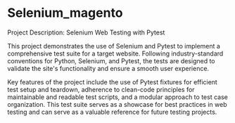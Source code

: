 # Selenium_magento
Project Description: Selenium Web Testing with Pytest

This project demonstrates the use of Selenium and Pytest to implement a comprehensive test suite for a target website.
Following industry-standard conventions for Python, Selenium, and Pytest, the tests are designed to validate the site's
functionality and ensure a smooth user experience.

Key features of the project include the use of Pytest fixtures for efficient test setup and teardown, adherence to clean-code
principles for maintainable and readable test scripts, and a modular approach to test case organization. This test suite serves
as a showcase for best practices in web testing and can serve as a valuable reference for future testing projects.
